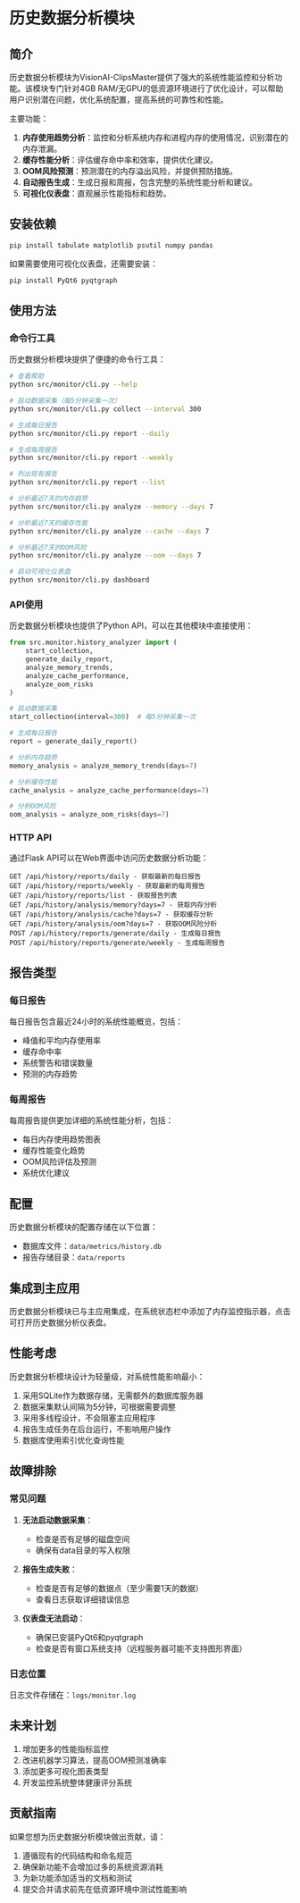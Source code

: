 # 历史数据分析模块

## 简介

历史数据分析模块为VisionAI-ClipsMaster提供了强大的系统性能监控和分析功能。该模块专门针对4GB RAM/无GPU的低资源环境进行了优化设计，可以帮助用户识别潜在问题，优化系统配置，提高系统的可靠性和性能。

主要功能：

1. **内存使用趋势分析**：监控和分析系统内存和进程内存的使用情况，识别潜在的内存泄漏。
2. **缓存性能分析**：评估缓存命中率和效率，提供优化建议。
3. **OOM风险预测**：预测潜在的内存溢出风险，并提供预防措施。
4. **自动报告生成**：生成日报和周报，包含完整的系统性能分析和建议。
5. **可视化仪表盘**：直观展示性能指标和趋势。

## 安装依赖

```bash
pip install tabulate matplotlib psutil numpy pandas
```

如果需要使用可视化仪表盘，还需要安装：

```bash
pip install PyQt6 pyqtgraph
```

## 使用方法

### 命令行工具

历史数据分析模块提供了便捷的命令行工具：

```bash
# 查看帮助
python src/monitor/cli.py --help

# 启动数据采集（每5分钟采集一次）
python src/monitor/cli.py collect --interval 300

# 生成每日报告
python src/monitor/cli.py report --daily

# 生成每周报告
python src/monitor/cli.py report --weekly

# 列出现有报告
python src/monitor/cli.py report --list

# 分析最近7天的内存趋势
python src/monitor/cli.py analyze --memory --days 7

# 分析最近7天的缓存性能
python src/monitor/cli.py analyze --cache --days 7

# 分析最近7天的OOM风险
python src/monitor/cli.py analyze --oom --days 7

# 启动可视化仪表盘
python src/monitor/cli.py dashboard
```

### API使用

历史数据分析模块也提供了Python API，可以在其他模块中直接使用：

```python
from src.monitor.history_analyzer import (
    start_collection, 
    generate_daily_report,
    analyze_memory_trends,
    analyze_cache_performance,
    analyze_oom_risks
)

# 启动数据采集
start_collection(interval=300)  # 每5分钟采集一次

# 生成每日报告
report = generate_daily_report()

# 分析内存趋势
memory_analysis = analyze_memory_trends(days=7)

# 分析缓存性能
cache_analysis = analyze_cache_performance(days=7)

# 分析OOM风险
oom_analysis = analyze_oom_risks(days=7)
```

### HTTP API

通过Flask API可以在Web界面中访问历史数据分析功能：

```
GET /api/history/reports/daily - 获取最新的每日报告
GET /api/history/reports/weekly - 获取最新的每周报告
GET /api/history/reports/list - 获取报告列表
GET /api/history/analysis/memory?days=7 - 获取内存分析
GET /api/history/analysis/cache?days=7 - 获取缓存分析
GET /api/history/analysis/oom?days=7 - 获取OOM风险分析
POST /api/history/reports/generate/daily - 生成每日报告
POST /api/history/reports/generate/weekly - 生成每周报告
```

## 报告类型

### 每日报告

每日报告包含最近24小时的系统性能概览，包括：

- 峰值和平均内存使用率
- 缓存命中率
- 系统警告和错误数量
- 预测的内存趋势

### 每周报告

每周报告提供更加详细的系统性能分析，包括：

- 每日内存使用趋势图表
- 缓存性能变化趋势
- OOM风险评估及预测
- 系统优化建议

## 配置

历史数据分析模块的配置存储在以下位置：

- 数据库文件：`data/metrics/history.db`
- 报告存储目录：`data/reports`

## 集成到主应用

历史数据分析模块已与主应用集成，在系统状态栏中添加了内存监控指示器，点击可打开历史数据分析仪表盘。

## 性能考虑

历史数据分析模块设计为轻量级，对系统性能影响最小：

1. 采用SQLite作为数据存储，无需额外的数据库服务器
2. 数据采集默认间隔为5分钟，可根据需要调整
3. 采用多线程设计，不会阻塞主应用程序
4. 报告生成任务在后台运行，不影响用户操作
5. 数据库使用索引优化查询性能

## 故障排除

### 常见问题

1. **无法启动数据采集**：
   - 检查是否有足够的磁盘空间
   - 确保有data目录的写入权限

2. **报告生成失败**：
   - 检查是否有足够的数据点（至少需要1天的数据）
   - 查看日志获取详细错误信息

3. **仪表盘无法启动**：
   - 确保已安装PyQt6和pyqtgraph
   - 检查是否有窗口系统支持（远程服务器可能不支持图形界面）

### 日志位置

日志文件存储在：`logs/monitor.log`

## 未来计划

1. 增加更多的性能指标监控
2. 改进机器学习算法，提高OOM预测准确率
3. 添加更多可视化图表类型
4. 开发监控系统整体健康评分系统

## 贡献指南

如果您想为历史数据分析模块做出贡献，请：

1. 遵循现有的代码结构和命名规范
2. 确保新功能不会增加过多的系统资源消耗
3. 为新功能添加适当的文档和测试
4. 提交合并请求前先在低资源环境中测试性能影响 